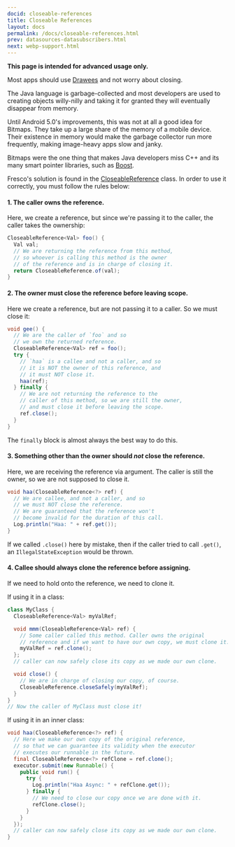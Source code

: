 ```yaml
---
docid: closeable-references
title: Closeable References
layout: docs
permalink: /docs/closeable-references.html
prev: datasources-datasubscribers.html
next: webp-support.html
---
```


**This page is intended for advanced usage only.**

Most apps should use [Drawees](using-drawees-xml.html) and not worry about closing.

The Java language is garbage-collected and most developers are used to creating objects willy-nilly and taking it for granted they will eventually disappear from memory.

Until Android 5.0's improvements, this was not at all a good idea for Bitmaps. They take up a large share of the memory of a mobile device. Their existence in memory would make the garbage collector run more frequently, making image-heavy apps slow and janky.

Bitmaps were the one thing that makes Java developers miss C++ and its many smart pointer libraries, such as [Boost](http://www.boost.org/doc/libs/1_57_0/libs/smart_ptr/smart_ptr.htm).

Fresco's solution is found in the [CloseableReference](../javadoc/reference/com/facebook/common/references/CloseableReference.html) class. In order to use it correctly, you must follow the rules below:

#### 1. The caller owns the reference.

Here, we create a reference, but since we're passing it to the caller, the caller takes the ownership:

```java
CloseableReference<Val> foo() {
  Val val;
  // We are returning the reference from this method,
  // so whoever is calling this method is the owner
  // of the reference and is in charge of closing it.
  return CloseableReference.of(val);
}
```

#### 2. The owner must close the reference before leaving scope.

Here we create a reference, but are not passing it to a caller. So we must close it:

```java
void gee() {
  // We are the caller of `foo` and so
  // we own the returned reference.
  CloseableReference<Val> ref = foo();
  try {
    // `haa` is a callee and not a caller, and so
    // it is NOT the owner of this reference, and
    // it must NOT close it.
    haa(ref);
  } finally {
    // We are not returning the reference to the
    // caller of this method, so we are still the owner,
    // and must close it before leaving the scope.
    ref.close();
  }
}
```

The `finally` block is almost always the best way to do this.

#### 3. Something other than the owner should *not* close the reference.

Here, we are receiving the reference via argument. The caller is still the owner, so we are not supposed to close it.

```java
void haa(CloseableReference<?> ref) {
  // We are callee, and not a caller, and so
  // we must NOT close the reference.
  // We are guaranteed that the reference won't
  // become invalid for the duration of this call.
  Log.println("Haa: " + ref.get());
}
```

If we called `.close()` here by mistake, then if the caller tried to call `.get()`, an `IllegalStateException` would be thrown.

#### 4. Callee should always clone the reference before assigning.

If we need to hold onto the reference, we need to clone it.

If using it in a class:

```java
class MyClass {
  CloseableReference<Val> myValRef;

  void mmm(CloseableReference<Val> ref) {
    // Some caller called this method. Caller owns the original
    // reference and if we want to have our own copy, we must clone it.
    myValRef = ref.clone();
  };
  // caller can now safely close its copy as we made our own clone.

  void close() {
    // We are in charge of closing our copy, of course.
    CloseableReference.closeSafely(myValRef);
  }
}
// Now the caller of MyClass must close it!
```

If using it in an inner class:

```java
void haa(CloseableReference<?> ref) {
  // Here we make our own copy of the original reference,
  // so that we can guarantee its validity when the executor
  // executes our runnable in the future.
  final CloseableReference<?> refClone = ref.clone();
  executor.submit(new Runnable() {
    public void run() {
      try {
        Log.println("Haa Async: " + refClone.get());
      } finally {
        // We need to close our copy once we are done with it.
        refClone.close();
      }
    }
  });
  // caller can now safely close its copy as we made our own clone.
}
```
